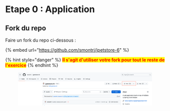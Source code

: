 # Etape 0 : Application

## Fork du repo

Faire un fork du repo ci-dessous :

{% embed url="https://github.com/smontri/jpetstore-6" %}

{% hint style="danger" %}
<mark style="color:red;">**Il s'agit d'utiliser votre fork pour tout le reste de l'exercice**</mark>
{% endhint %}

<figure><img src="../.gitbook/assets/image (1).png" alt=""><figcaption></figcaption></figure>
